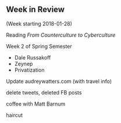 ## Week in Review

(Week starting 2018-01-28)

Reading _From Counterculture to Cyberculture_

Week 2 of Spring Semester
* Dale Russakoff
* Zeynep
* Privatization

Update audreywatters.com (with travel info)

delete tweets, deleted FB posts

coffee with Matt Barnum

haircut

